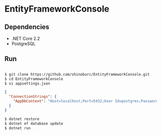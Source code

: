 # EntityFrameworkConsole

## Dependencies

- .NET Core 2.2
- PostgreSQL

## Run

```sh

$ git clone https://github.com/shinoburc/EntityFrameworkConsole.git
$ cd EntityFrameworkConsole
$ vi appsettings.json
```

```json
{
  "ConnectionStrings": {
    "AppDbContext": "Host=localhost;Port=5432;User Id=postgres;Password=postgres;Database=consoleapp"
  }
}
```

```sh
$ dotnet restore
$ dotnet ef database update
$ dotnet run

```
